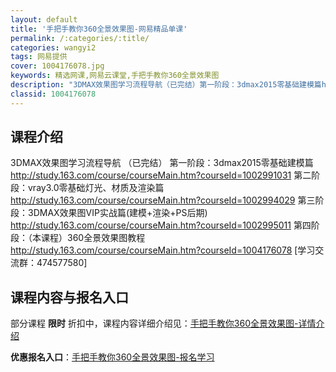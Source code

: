 ```yaml
---
layout: default
title: '手把手教你360全景效果图-网易精品单课'
permalink: /:categories/:title/
categories: wangyi2
tags: 网易提供
cover: 1004176078.jpg
keywords: 精选网课,网易云课堂,手把手教你360全景效果图
description: "3DMAX效果图学习流程导航（已完结）第一阶段：3dmax2015零基础建模篇http://study.163.com/course/courseMain.htm?courseId=1002"
classid: 1004176078
---
```


## 课程介绍

3DMAX效果图学习流程导航 （已完结） 
第一阶段：3dmax2015零基础建模篇
http://study.163.com/course/courseMain.htm?courseId=1002991031
第二阶段：vray3.0零基础灯光、材质及渲染篇  
http://study.163.com/course/courseMain.htm?courseId=1002994029
第三阶段：3DMAX效果图VIP实战篇(建模+渲染+PS后期)
http://study.163.com/course/courseMain.htm?courseId=1002995011
第四阶段：（本课程）360全景效果图教程
http://study.163.com/course/courseMain.htm?courseId=1004176078
[学习交流群：474577580]

## 课程内容与报名入口

部分课程 **限时** 折扣中，课程内容详细介绍见：[手把手教你360全景效果图-详情介绍](https://study.163.com/course/introduction/1004176078.htm?share=1&shareId=1025206652&utm_campaign=share&utm_medium=iphoneShare&utm_source=&utm_u=1025206652)

**优惠报名入口**：[手把手教你360全景效果图-报名学习](https://study.163.com/course/introduction/1004176078.htm?share=1&shareId=1025206652&utm_campaign=share&utm_medium=iphoneShare&utm_source=&utm_u=1025206652)

